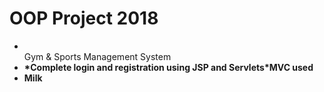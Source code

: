 # OOP Project 2018

<ul>
  <li><br>Gym & Sports Management System</b></li>
  <li><b>*Complete login and registration using JSP and Servlets<b><b>*MVC used<b></li>
  <li>Milk</li>
</ul>  


